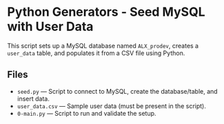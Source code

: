 # Python Generators - Seed MySQL with User Data

This script sets up a MySQL database named `ALX_prodev`, creates a `user_data` table, and populates it from a CSV file using Python.

## Files

- `seed.py` — Script to connect to MySQL, create the database/table, and insert data.
- `user_data.csv` — Sample user data (must be present in the script).
- `0-main.py` — Script to run and validate the setup.